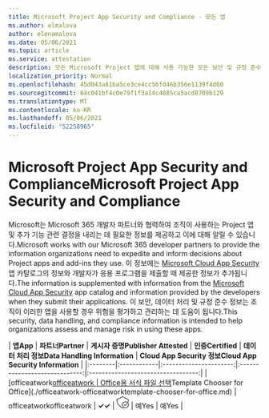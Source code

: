 ```yaml
---
title: Microsoft Project App Security and Compliance - 모든 앱
ms.author: elmalova
author: elenamalova
ms.date: 05/06/2021
ms.topic: article
ms.service: attestation
description: 모든 Microsoft Project 앱에 대해 사용 가능한 모든 보안 및 규정 준수 정보입니다.
localization_priority: Normal
ms.openlocfilehash: 45d043a81ba5ce3ce4cc56fd46b356e1139f4d60
ms.sourcegitcommit: 84c041bf4c0e79f1f3a14c4885ca5acd8709b129
ms.translationtype: MT
ms.contentlocale: ko-KR
ms.lasthandoff: 05/06/2021
ms.locfileid: "52258965"
---
```

# <a name="microsoft-project-app-security-and-compliance"></a><span data-ttu-id="94ae4-103">Microsoft Project App Security and Compliance</span><span class="sxs-lookup"><span data-stu-id="94ae4-103">Microsoft Project App Security and Compliance</span></span>

<span data-ttu-id="94ae4-104">Microsoft는 Microsoft 365 개발자 파트너와 협력하여 조직이 사용하는 Project 앱 및 추가 기능 관련 결정을 내리는 데 필요한 정보를 제공하고 이에 대해 알릴 수 있습니다.</span><span class="sxs-lookup"><span data-stu-id="94ae4-104">Microsoft works with our Microsoft 365 developer partners to provide the information organizations need to expedite and inform decisions about Project apps and add-ins they use.</span></span> <span data-ttu-id="94ae4-105">이 정보에는 [Microsoft Cloud App Security](https://www.microsoft.com/en-us/enterprise-mobility-security/cloud-app-security) 앱 카탈로그의 정보와 개발자가 응용 프로그램을 제출할 때 제공한 정보가 추가됩니다.</span><span class="sxs-lookup"><span data-stu-id="94ae4-105">The information is supplemented with information from the [Microsoft Cloud App Security](https://www.microsoft.com/en-us/enterprise-mobility-security/cloud-app-security) app catalog and information provided by the developers when they submit their applications.</span></span> <span data-ttu-id="94ae4-106">이 보안, 데이터 처리 및 규정 준수 정보는 조직이 이러한 앱을 사용할 경우 위험을 평가하고 관리하는 데 도움이 됩니다.</span><span class="sxs-lookup"><span data-stu-id="94ae4-106">This security, data handling, and compliance information is intended to help organizations assess and manage risk in using these apps.</span></span>

| <span data-ttu-id="94ae4-107">**앱**</span><span class="sxs-lookup"><span data-stu-id="94ae4-107">**App**</span></span> | <span data-ttu-id="94ae4-108">**파트너**</span><span class="sxs-lookup"><span data-stu-id="94ae4-108">**Partner**</span></span> | <span data-ttu-id="94ae4-109">**게시자 증명**</span><span class="sxs-lookup"><span data-stu-id="94ae4-109">**Publisher Attested**</span></span> | <span data-ttu-id="94ae4-110">**인증**</span><span class="sxs-lookup"><span data-stu-id="94ae4-110">**Certified**</span></span> | <span data-ttu-id="94ae4-111">**데이터 처리 정보**</span><span class="sxs-lookup"><span data-stu-id="94ae4-111">**Data Handling Information**</span></span> | <span data-ttu-id="94ae4-112">**Cloud App Security 정보**</span><span class="sxs-lookup"><span data-stu-id="94ae4-112">**Cloud App Security Information**</span></span> |
|:--------|:------------|:----------------------:|:-----------------------------:|:----------------------------------:|
| <span data-ttu-id="94ae4-113">[officeatwork</span><span class="sxs-lookup"><span data-stu-id="94ae4-113">[officeatwork</span></span> | <span data-ttu-id="94ae4-114">Office용 서식 파일 선택](./officeatwork-officeatworktemplate-chooser-for-office.md)</span><span class="sxs-lookup"><span data-stu-id="94ae4-114">Template Chooser for Office](./officeatwork-officeatworktemplate-chooser-for-office.md)</span></span> | <span data-ttu-id="94ae4-115">officeatwork</span><span class="sxs-lookup"><span data-stu-id="94ae4-115">officeatwork</span></span> | <span data-ttu-id="94ae4-116">**✓**</span><span class="sxs-lookup"><span data-stu-id="94ae4-116">**✓**</span></span> | <img alt="Certified application badge" src="../media/certified-badge.png" height="25" width="25" /> | <span data-ttu-id="94ae4-117">예</span><span class="sxs-lookup"><span data-stu-id="94ae4-117">Yes</span></span> | <span data-ttu-id="94ae4-118">예</span><span class="sxs-lookup"><span data-stu-id="94ae4-118">Yes</span></span> |
